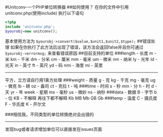 #Unitconv-一个PHP单位转换器
##如何使用？
在你的文件中引用unitconv.php(使用include)
执行以下语句
```php
<?php
include 'unitconv.php';
$yourobj=new unitconv();
```
基本使用方法为
`$yourobj->convert($value,$unit1,$unit2,$type);`
##错误处理
如果在你执行了此方法后出现了错误，该方法会返回false并且你可通过
`$yourobj->errormsg;`
来查看错误原因
##目前支持的单位
###length - 长度
m - 米
km - 千米
dm - 分米
cm - 厘米
mm - 毫米
um - 微米
nm - 纳米
ly - 光年
ld - 光天
in - 英寸
ft - 英尺
yd - 码
nmi - 海里
mi - 英里

------------

平方，立方请自行用1乘方处理
###weight - 质量
g - 克
kg - 千克
mg - 毫克
ug - 微克
lb - 磅
oz - 盎司
ct - 克拉
t - 吨
###time - 时间
s - 秒
min - 分
h - 时
d - 天
yr - 年
week - 星期
ms - 毫秒
us - 微妙
ns - 纳秒
###data - 数据
B - 字节
b - 位
KB - 不解释 再往下都不解释
Kb
MB
Mb
GB
Gb
###temp - 温度
C - 摄氏度
F - 华氏度
K - 开尔文

###相信我，不同类型的单位转换绝对会出错的

------------

发现bug或者请求增加单位可以直接发在issues页面